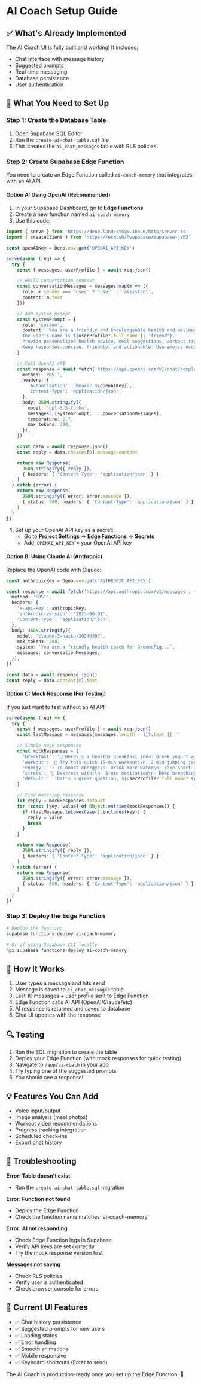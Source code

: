 # AI Coach Setup Guide

## ✅ What's Already Implemented

The AI Coach UI is fully built and working! It includes:
- Chat interface with message history
- Suggested prompts
- Real-time messaging
- Database persistence
- User authentication

## 🔧 What You Need to Set Up

### Step 1: Create the Database Table

1. Open Supabase SQL Editor
2. Run the `create-ai-chat-table.sql` file
3. This creates the `ai_chat_messages` table with RLS policies

### Step 2: Create Supabase Edge Function

You need to create an Edge Function called `ai-coach-memory` that integrates with an AI API.

#### Option A: Using OpenAI (Recommended)

1. In your Supabase Dashboard, go to **Edge Functions**
2. Create a new function named `ai-coach-memory`
3. Use this code:

```typescript
import { serve } from 'https://deno.land/std@0.168.0/http/server.ts'
import { createClient } from 'https://esm.sh/@supabase/supabase-js@2'

const openAIKey = Deno.env.get('OPENAI_API_KEY')

serve(async (req) => {
  try {
    const { messages, userProfile } = await req.json()

    // Build conversation context
    const conversationMessages = messages.map(m => ({
      role: m.sender === 'user' ? 'user' : 'assistant',
      content: m.text
    }))

    // Add system prompt
    const systemPrompt = {
      role: 'system',
      content: `You are a friendly and knowledgeable health and wellness coach for GreenoFig.
      The user's name is ${userProfile?.full_name || 'friend'}.
      Provide personalized health advice, meal suggestions, workout tips, and motivation.
      Keep responses concise, friendly, and actionable. Use emojis occasionally to be engaging.`
    }

    // Call OpenAI API
    const response = await fetch('https://api.openai.com/v1/chat/completions', {
      method: 'POST',
      headers: {
        'Authorization': `Bearer ${openAIKey}`,
        'Content-Type': 'application/json',
      },
      body: JSON.stringify({
        model: 'gpt-3.5-turbo',
        messages: [systemPrompt, ...conversationMessages],
        temperature: 0.7,
        max_tokens: 300,
      }),
    })

    const data = await response.json()
    const reply = data.choices[0].message.content

    return new Response(
      JSON.stringify({ reply }),
      { headers: { 'Content-Type': 'application/json' } }
    )
  } catch (error) {
    return new Response(
      JSON.stringify({ error: error.message }),
      { status: 500, headers: { 'Content-Type': 'application/json' } }
    )
  }
})
```

4. Set up your OpenAI API key as a secret:
   - Go to **Project Settings** → **Edge Functions** → **Secrets**
   - Add: `OPENAI_API_KEY` = your OpenAI API key

#### Option B: Using Claude AI (Anthropic)

Replace the OpenAI code with Claude:

```typescript
const anthropicKey = Deno.env.get('ANTHROPIC_API_KEY')

const response = await fetch('https://api.anthropic.com/v1/messages', {
  method: 'POST',
  headers: {
    'x-api-key': anthropicKey,
    'anthropic-version': '2023-06-01',
    'Content-Type': 'application/json',
  },
  body: JSON.stringify({
    model: 'claude-3-haiku-20240307',
    max_tokens: 300,
    system: `You are a friendly health coach for GreenoFig...`,
    messages: conversationMessages,
  }),
})

const data = await response.json()
const reply = data.content[0].text
```

#### Option C: Mock Response (For Testing)

If you just want to test without an AI API:

```typescript
serve(async (req) => {
  try {
    const { messages, userProfile } = await req.json()
    const lastMessage = messages[messages.length - 1]?.text || ''

    // Simple mock responses
    const mockResponses = {
      'breakfast': '🍳 Here\'s a healthy breakfast idea: Greek yogurt with berries, granola, and a drizzle of honey. Add some chia seeds for extra omega-3s!',
      'workout': '💪 Try this quick 15-min workout:\n- 2 min jumping jacks\n- 3 min squats\n- 3 min push-ups\n- 3 min plank\n- 2 min cool down stretches\n- 2 min burpees',
      'energy': '⚡ To boost energy:\n- Drink more water\n- Take short walks\n- Eat protein-rich snacks\n- Get 7-8 hours sleep\n- Reduce caffeine after 2pm',
      'stress': '🧘 Destress with:\n- 5-min meditation\n- Deep breathing exercises\n- Light yoga\n- Nature walk\n- Listen to calming music',
      'default': `That's a great question, ${userProfile?.full_name?.split(' ')[0]}! As your health coach, I'd recommend focusing on consistency. Small daily habits make the biggest difference. What specific area would you like to improve? 🎯`
    }

    // Find matching response
    let reply = mockResponses.default
    for (const [key, value] of Object.entries(mockResponses)) {
      if (lastMessage.toLowerCase().includes(key)) {
        reply = value
        break
      }
    }

    return new Response(
      JSON.stringify({ reply }),
      { headers: { 'Content-Type': 'application/json' } }
    )
  } catch (error) {
    return new Response(
      JSON.stringify({ error: error.message }),
      { status: 500, headers: { 'Content-Type': 'application/json' } }
    )
  }
})
```

### Step 3: Deploy the Edge Function

```bash
# Deploy the function
supabase functions deploy ai-coach-memory

# Or if using Supabase CLI locally
npx supabase functions deploy ai-coach-memory
```

## 🎯 How It Works

1. User types a message and hits send
2. Message is saved to `ai_chat_messages` table
3. Last 10 messages + user profile sent to Edge Function
4. Edge Function calls AI API (OpenAI/Claude/etc)
5. AI response is returned and saved to database
6. Chat UI updates with the response

## 🔍 Testing

1. Run the SQL migration to create the table
2. Deploy your Edge Function (with mock responses for quick testing)
3. Navigate to `/app/ai-coach` in your app
4. Try typing one of the suggested prompts
5. You should see a response!

## 💡 Features You Can Add

- Voice input/output
- Image analysis (meal photos)
- Workout video recommendations
- Progress tracking integration
- Scheduled check-ins
- Export chat history

## 🐛 Troubleshooting

**Error: Table doesn't exist**
- Run the `create-ai-chat-table.sql` migration

**Error: Function not found**
- Deploy the Edge Function
- Check the function name matches 'ai-coach-memory'

**Error: AI not responding**
- Check Edge Function logs in Supabase
- Verify API keys are set correctly
- Try the mock response version first

**Messages not saving**
- Check RLS policies
- Verify user is authenticated
- Check browser console for errors

## 📱 Current UI Features

- ✅ Chat history persistence
- ✅ Suggested prompts for new users
- ✅ Loading states
- ✅ Error handling
- ✅ Smooth animations
- ✅ Mobile responsive
- ✅ Keyboard shortcuts (Enter to send)

The AI Coach is production-ready once you set up the Edge Function! 🚀
